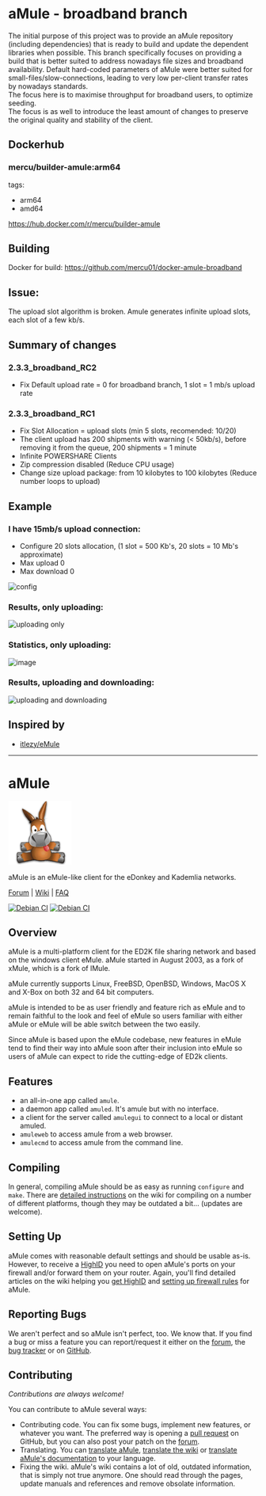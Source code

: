 # aMule - broadband branch
The initial purpose of this project was to provide an aMule repository (including dependencies) that is ready to build and update the dependent libraries when possible. This branch specifically focuses on providing a build that is better suited to address nowadays file sizes and broadband availability. Default hard-coded parameters of aMule were better suited for small-files/slow-connections, leading to very low per-client transfer rates by nowadays standards.  
The focus here is to maximise throughput for broadband users, to optimize seeding.  
The focus is as well to introduce the least amount of changes to preserve the original quality and stability of the client.  

## Dockerhub
### mercu/builder-amule:arm64

tags: 
- arm64
- amd64

https://hub.docker.com/r/mercu/builder-amule

## Building
Docker for build:
	https://github.com/mercu01/docker-amule-broadband
	
## Issue:
The upload slot algorithm is broken. Amule generates infinite upload slots, each slot of a few kb/s.
	
## Summary of changes
### 2.3.3_broadband_RC2
 - Fix Default upload rate = 0 for broadband branch, 1 slot = 1 mb/s upload rate
### 2.3.3_broadband_RC1
 - Fix Slot Allocation = upload slots (min 5 slots, recomended: 10/20)
 - The client upload has 200 shipments with warning (< 50kb/s), before removing it from the queue, 200 shipments = 1 minute
 - Infinite POWERSHARE Clients
 - Zip compression disabled (Reduce CPU usage)
 - Change size upload package: from 10 kilobytes to 100 kilobytes (Reduce number loops to upload)



## Example
### I have 15mb/s upload connection:
 - Configure 20 slots allocation, (1 slot = 500 Kb's, 20 slots = 10 Mb's approximate)
 - Max upload 0
 - Max download 0
 
![config](https://user-images.githubusercontent.com/9451876/187890550-f733421e-495b-458f-8221-f54bd9cb6167.jpg)

### Results, only uploading:

![uploading only](https://user-images.githubusercontent.com/9451876/187890695-4c40d231-ea29-4d19-bea5-0aeacd60b44d.jpg)

### Statistics, only uploading:

![image](https://user-images.githubusercontent.com/9451876/187071859-3afc0544-f550-4fd5-9de2-b1b88fccc1be.png)

### Results, uploading and downloading:

![uploading and downloading](https://user-images.githubusercontent.com/9451876/187890831-9469d829-04cb-406c-bdff-c4a938973a5c.jpg)

## Inspired by
- [itlezy/eMule](https://github.com/itlezy/eMule )

---

aMule
=====

![aMule](https://raw.githubusercontent.com/amule-project/amule/master/amule.png)

aMule is an eMule-like client for the eDonkey and Kademlia networks.

[Forum] | [Wiki] | [FAQ]

[![Debian CI](https://badges.debian.net/badges/debian/stable/amule/version.svg)](https://buildd.debian.org/amule)
[![Debian CI](https://badges.debian.net/badges/debian/testing/amule/version.svg)](https://buildd.debian.org/amule)

[Forum]: http://forum.amule.org/		"aMule Forum"
[Wiki]:  http://wiki.amule.org/			"aMule Wiki"
[FAQ]:   http://wiki.amule.org/wiki/FAQ_aMule	"FAQ on aMule"


Overview
--------

aMule is a multi-platform client for the ED2K file sharing network and based on
the windows client eMule. aMule started in August 2003, as a fork of xMule,
which is a fork of lMule.

aMule currently supports Linux, FreeBSD, OpenBSD, Windows, MacOS X and X-Box on
both 32 and 64 bit computers.

aMule is intended to be as user friendly and feature rich as eMule and to
remain faithful to the look and feel of eMule so users familiar with either
aMule or eMule will be able switch between the two easily.

Since aMule is based upon the eMule codebase, new features in eMule tend to
find their way into aMule soon after their inclusion into eMule so users of
aMule can expect to ride the cutting-edge of ED2k clients.


Features
--------

* an all-in-one app called `amule`.
* a daemon app called `amuled`. It's amule but with no interface.
* a client for the server called `amulegui` to connect to a local or distant
  amuled.
* `amuleweb` to access amule from a web browser.
* `amulecmd` to access amule from the command line.


Compiling
---------

In general, compiling aMule should be as easy as running `configure` and `make`.
There are [detailed instructions][1] on the wiki for compiling on a number of
different platforms, though they may be outdated a bit... (updates are welcome).

[1]: http://wiki.amule.org/wiki/Compile		"How to compile and install aMule"


Setting Up
----------

aMule comes with reasonable default settings and should be usable as-is.
However, to receive a [HighID] you need to open aMule's ports on your
firewall and/or forward them on your router. Again, you'll find detailed
articles on the wiki helping you [get HighID][2] and [setting up firewall
rules][3] for aMule.

[HighID]: http://wiki.amule.org/wiki/FAQ_eD2k-Kademlia#What_is_LowID_and_HighID.3F
	  "What is LowID and HighID?"

[2]: http://wiki.amule.org/wiki/Get_HighID	"How to get HighID"
[3]: http://wiki.amule.org/wiki/Firewall	"How to set up firewall rules for aMule"


Reporting Bugs
--------------

We aren't perfect and so aMule isn't perfect, too. We know that. If you find a
bug or miss a feature you can report/request it either on the [forum], the
[bug tracker][4] or on [GitHub][5]. 

[4]: http://bugs.amule.org/				"aMule Bug Tracker"
[5]: https://github.com/amule-project/amule/issues	"aMule Issues"


Contributing
------------

*Contributions are always welcome!*

You can contribute to aMule several ways:

* Contributing code. You can fix some bugs, implement new features, or
  whatever you want. The preferred way is opening a [pull request][6] on
  GitHub, but you can also post your patch on the [forum].
* Translating. You can [translate aMule][7], [translate the wiki][8] or
  [translate aMule's documentation][9] to your language.
* Fixing the wiki. aMule's wiki contains a lot of old, outdated information,
  that is simply not true anymore. One should read through the pages, update
  manuals and references and remove obsolate information.

[6]: https://github.com/amule-project/amule/pulls  "aMule Pull Requests"
[7]: http://wiki.amule.org/wiki/Translations	   "Translating aMule"
[8]: http://wiki.amule.org/wiki/Translating_Wiki   "Translating the wiki"
[9]: http://wiki.amule.org/wiki/Translating_Docs   "Translating the documentation"
